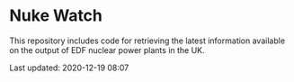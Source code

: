 # Nuke Watch

This repository includes code for retrieving the latest information available on the output of EDF nuclear power plants in the UK.

Last updated: 2020-12-19 08:07